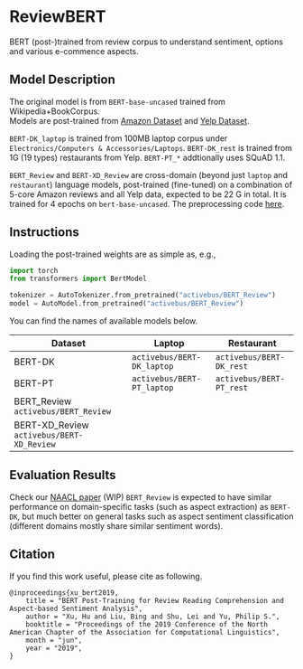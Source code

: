 # ReviewBERT

BERT (post-)trained from review corpus to understand sentiment, options and various e-commence aspects.


## Model Description

The original model is from `BERT-base-uncased` trained from Wikipedia+BookCorpus.  
Models are post-trained from [Amazon Dataset](http://jmcauley.ucsd.edu/data/amazon/) and [Yelp Dataset](https://www.yelp.com/dataset/challenge/).  

`BERT-DK_laptop` is trained from 100MB laptop corpus under `Electronics/Computers & Accessories/Laptops`. `BERT-DK_rest` is trained from 1G (19 types) restaurants from Yelp.
`BERT-PT_*` addtionally uses SQuAD 1.1.  

`BERT_Review` and `BERT-XD_Review` are cross-domain (beyond just `laptop` and `restaurant`) language models, post-trained (fine-tuned) on a combination of 5-core Amazon reviews and all Yelp data, expected to be 22 G in total. It is trained for 4 epochs on `bert-base-uncased`.
The preprocessing code [here](https://github.com/howardhsu/BERT-for-RRC-ABSA/transformers).

## Instructions
Loading the post-trained weights are as simple as, e.g., 

```python
import torch
from transformers import BertModel

tokenizer = AutoTokenizer.from_pretrained("activebus/BERT_Review")
model = AutoModel.from_pretrained("activebus/BERT_Review")

```
You can find the names of available models below.

| Dataset                                  | Laptop                   |             Restaurant |
|------------------------------------------|--------------------------|------------------------|
| BERT-DK                                  |`activebus/BERT-DK_laptop`|`activebus/BERT-DK_rest`|
| BERT-PT                                  |`activebus/BERT-PT_laptop`|`activebus/BERT-PT_rest`|
| BERT_Review `activebus/BERT_Review`      |                          |                        |
| BERT-XD_Review `activebus/BERT-XD_Review`|                          |                        |


## Evaluation Results

Check our [NAACL paper](https://www.aclweb.org/anthology/N19-1242.pdf) 
(WIP) `BERT_Review` is expected to have similar performance on domain-specific tasks (such as aspect extraction) as `BERT-DK`, but much better on general tasks such as aspect sentiment classification (different domains mostly share similar sentiment words).


## Citation
If you find this work useful, please cite as following.
```
@inproceedings{xu_bert2019,
    title = "BERT Post-Training for Review Reading Comprehension and Aspect-based Sentiment Analysis",
    author = "Xu, Hu and Liu, Bing and Shu, Lei and Yu, Philip S.",
    booktitle = "Proceedings of the 2019 Conference of the North American Chapter of the Association for Computational Linguistics",
    month = "jun",
    year = "2019",
}
```
